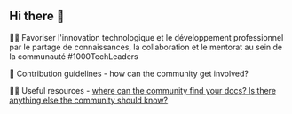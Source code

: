 ## Hi there 👋

🙋‍♀️ Favoriser l'innovation technologique et le développement professionnel par le partage de connaissances, la collaboration et le mentorat au sein de la communauté #1000TechLeaders

🌈 Contribution guidelines - how can the community get involved?

👩‍💻 Useful resources - [where can the community find your docs? Is there anything else the community should know?](https://github.com/1000TechLeaders/.github/wiki)


